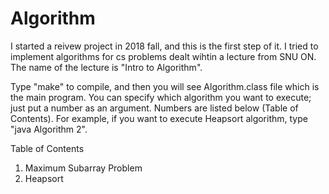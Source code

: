 # Algorithm

I started a reivew project in 2018 fall, and this is the first step of it.
I tried to implement algorithms for cs problems dealt wihtin a lecture from SNU ON.
The name of the lecture is "Intro to Algorithm".

Type "make" to compile, and then you will see Algorithm.class file which is the main program.
You can specify which algorithm you want to execute; just put a number as an argument.
Numbers are listed below (Table of Contents).
For example, if you want to execute Heapsort algorithm, type "java Algorithm 2".



Table of Contents
1. Maximum Subarray Problem
2. Heapsort
